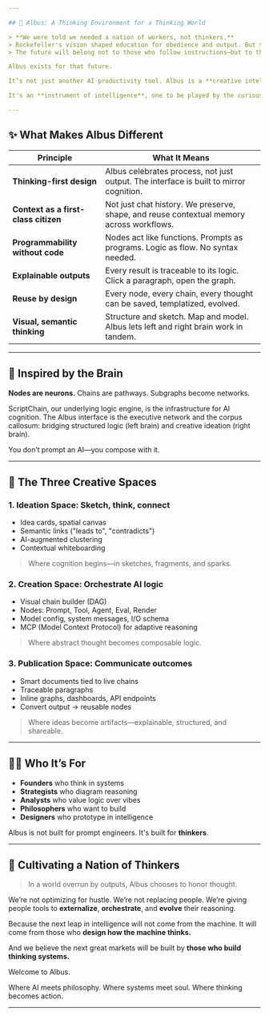 ```yaml
---

## 🧠 Albus: A Thinking Environment for a Thinking World

> **We were told we needed a nation of workers, not thinkers.**
> Rockefeller's vision shaped education for obedience and output. But the world is shifting.
> The future will belong not to those who follow instructions—but to those who **ask questions**, **design systems**, and **construct meaning**.

Albus exists for that future.

It’s not just another AI productivity tool. Albus is a **creative intelligence environment**—one designed to capture how people think, not just what they produce. A space for curiosity, clarity, and computational expression.

It's an **instrument of intelligence**, one to be played by the curious.

---
```


## ✨ What Makes Albus Different

| Principle                            | What It Means                                                                            |
| ------------------------------------ | ---------------------------------------------------------------------------------------- |
| **Thinking-first design**            | Albus celebrates process, not just output. The interface is built to mirror cognition.   |
| **Context as a first-class citizen** | Not just chat history. We preserve, shape, and reuse contextual memory across workflows. |
| **Programmability without code**     | Nodes act like functions. Prompts as programs. Logic as flow. No syntax needed.          |
| **Explainable outputs**              | Every result is traceable to its logic. Click a paragraph, open the graph.               |
| **Reuse by design**                  | Every node, every chain, every thought can be saved, templatized, evolved.               |
| **Visual, semantic thinking**        | Structure and sketch. Map and model. Albus lets left and right brain work in tandem.     |

---

## 🧬 Inspired by the Brain

**Nodes are neurons.**
Chains are pathways. Subgraphs become networks.

ScriptChain, our underlying logic engine, is the infrastructure for AI cognition. The Albus interface is the executive network and the corpus callosum: bridging structured logic (left brain) and creative ideation (right brain).

You don’t prompt an AI—you compose with it.

---

## 🧭 The Three Creative Spaces

### 1. **Ideation Space**: Sketch, think, connect

* Idea cards, spatial canvas
* Semantic links ("leads to", "contradicts")
* AI-augmented clustering
* Contextual whiteboarding

> Where cognition begins—in sketches, fragments, and sparks.

### 2. **Creation Space**: Orchestrate AI logic

* Visual chain builder (DAG)
* Nodes: Prompt, Tool, Agent, Eval, Render
* Model config, system messages, I/O schema
* MCP (Model Context Protocol) for adaptive reasoning

> Where abstract thought becomes composable logic.

### 3. **Publication Space**: Communicate outcomes

* Smart documents tied to live chains
* Traceable paragraphs
* Inline graphs, dashboards, API endpoints
* Convert output → reusable nodes

> Where ideas become artifacts—explainable, structured, and shareable.

---

## 🧑‍🚀 Who It’s For

* **Founders** who think in systems
* **Strategists** who diagram reasoning
* **Analysts** who value logic over vibes
* **Philosophers** who want to build
* **Designers** who prototype in intelligence

Albus is not built for prompt engineers. It's built for **thinkers**.

---

## 🌱 Cultivating a Nation of Thinkers

> In a world overrun by outputs, Albus chooses to honor thought.

We’re not optimizing for hustle. We’re not replacing people.
We’re giving people tools to **externalize**, **orchestrate**, and **evolve** their reasoning.

Because the next leap in intelligence will not come from the machine.
It will come from those who **design how the machine thinks.**

And we believe the next great markets will be built by **those who build thinking systems.**

Welcome to Albus.

Where AI meets philosophy. Where systems meet soul. Where thinking becomes action.

---
